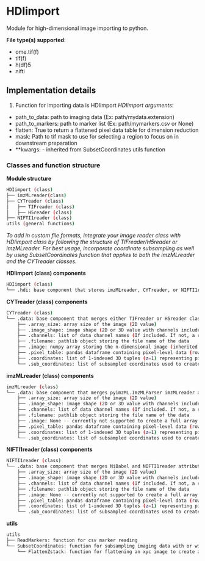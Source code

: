 # HDIimport
Module for high-dimensional image importing to python.

**File type(s) supported**:
- ome.tif(f)
- tif(f)
- h(df)5
- nifti

## Implementation details
1) Function for importing data is HDIimport
*HDIimport arguments*:
- path_to_data: path to imaging data (Ex: path/mydata.extension)
- path_to_markers: path to marker list (Ex: path/mymarkers.csv or None)
- flatten: True to return a flattened pixel data table for dimension reduction
- mask: Path to tif mask to use for selecting a region to focus on in downstream preparation
- **kwargs: - inherited from SubsetCoordinates utils function

### Classes and function structure
**Module structure**
```bash
HDIimport (class)
├── imzMLreader(class)
├── CYTreader (class)
│   ├── TIFreader (class)
│   ├── H5reader (class)
├── NIFTI1reader (class)
utils (general functions)
```

*To add in custom file formats, integrate your image reader class with HDIimport class by following the structure of TIFreader/H5reader or imzMLreader. For best usage, incorporate coordinate subsampling as well by using SubsetCoordinates function that applies to both the imzMLreader and the CYTreader classes.*

**HDIimport (class) components**
```bash
HDIimport (class)
└── .hdi: base component that stores imzMLreader, CYTreader, or NIFTI1reader classes
```
 
**CYTreader (class) components**
```bash
CYTreader (class)
└── .data: base component that merges either TIFreader or H5reader classes with CYTreader attributes
    ├── .array_size: array size of the image (2D value)
    ├── .image_shape: image shape (2D or 3D value with channels included)
    ├── .channels: list of data channel names (If included. If not, a range of numbers equal to number of channels)
    ├── .filename: pathlib object storing the file name of the data
    ├── .image: numpy array storing the n-dimensional image (inherited from TIFreader/H5reader)
    ├── .pixel_table: pandas dataframe containing pixel-level data (rows are individual pixels, columns are channels)
    ├── .coordinates: list of 1-indexed 3D tuples (z=1) representing pixel locations
    └── .sub_coordinates: list of subsampled coordinates used to create pixel_table is subsampling is chosen
```

**imzMLreader (class) components**
```bash
imzMLreader (class)
└── .data: base component that merges pyimzML.ImzMLParser imzMLreader attributes
    ├── .array_size: array size of the image (2D value)
    ├── .image_shape: image shape (2D or 3D value with channels included)
    ├── .channels: list of data channel names (If included. If not, a range of numbers equal to number of channels)
    ├── .filename: pathlib object storing the file name of the data
    ├── .image: None -- currently not supported to create a full array from the imzML data (not currently needed)
    ├── .pixel_table: pandas dataframe containing pixel-level data (rows are individual pixels, columns are channels)
    ├── .coordinates: list of 1-indexed 3D tuples (z=1) representing pixel locations
    └── .sub_coordinates: list of subsampled coordinates used to create pixel_table is subsampling is chosen
```

**NIFTI1reader (class) components**
```bash
NIFTI1reader (class)
└── .data: base component that merges NiBabel and NIFTI1reader attributes
    ├── .array_size: array size of the image (2D value)
    ├── .image_shape: image shape (2D or 3D value with channels included)
    ├── .channels: list of data channel names (If included. If not, a range of numbers equal to number of channels)
    ├── .filename: pathlib object storing the file name of the data
    ├── .image: None -- currently not supported to create a full array from the imzML data (not currently needed)
    ├── .pixel_table: pandas dataframe containing pixel-level data (rows are individual pixels, columns are channels)
    ├── .coordinates: list of 1-indexed 3D tuples (z=1) representing pixel locations
    └── .sub_coordinates: list of subsampled coordinates used to create pixel_table is subsampling is chosen
```

**utils**
```bash
utils
├── ReadMarkers: function for csv marker reading
└── SubsetCoordinates: function for subsampling imaging data with or without a mask using uniform grid or uniform random sampling
    └── FlattenZstack: function for flattening an xyc image to create a pandas data frame with per pixel information
```
